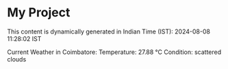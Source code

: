 # My Project

This content is dynamically generated in Indian Time (IST): 2024-08-08 11:28:02 IST


Current Weather in Coimbatore:
Temperature: 27.88 °C
Condition: scattered clouds
